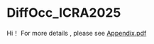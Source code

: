 # DiffOcc_ICRA2025
Hi！ For more details , please see [Appendix.pdf](https://github.com/Perkins729/DiffOcc_ICRA2025/blob/main/Appendix.pdf)
